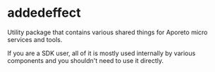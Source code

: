 # addedeffect

Utility package that contains various shared things for Aporeto micro services and tools.

If you are a SDK user, all of it is mostly used internally by various components and you shouldn't need to use it directly.

